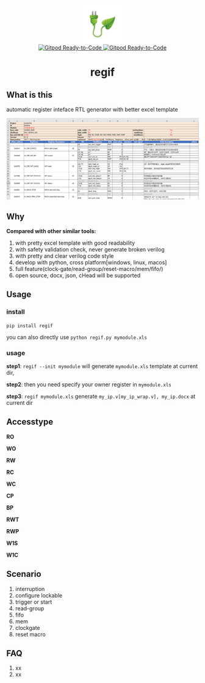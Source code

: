 <div align="center">
  <a href="https://github.com/jijingg/regif/">
    <img src="https://github.com/jijingg/regif/blob/dev/img/regif-ico.png" height="100">
  </a><br>
  <a href="https://gitpod.io/#https://github.com/jijingg/regif">
    <img src="https://img.shields.io/badge/Gitpod-Ready--to--Code-blue?logo=gitpod&style=flat-square" height="20" alt="Gitpod Ready-to-Code">
  </a>
  <a href="https://github.com/jijingg/regif/issues">
    <img src="https://img.shields.io/badge/issue_tracking-github-blue.svg" height="20" alt="Gitpod Ready-to-Code">
  </a>
  <h1>regif</h1>
</div>

## What is this

automatic register inteface RTL generator with better excel template

![regif](img/regif.png)

## Why

**Compared with other similar tools:**

1. with pretty excel template with good readability 
2. with safety validation check, never generate broken verilog 
3. with pretty and clear verilog code style
4. develop with python, cross platform[windows, linux, macos]
5. full feature(clock-gate/read-group/reset-macro/mem/fifo/)
6. open source, docx, json, cHead will be supported

## Usage

### install

`pip install regif`

you can also directly use `python regif.py mymodule.xls`

### usage

**step1**: `regif --init mymodule` will generate  `mymodule.xls` template at current dir, 

**step2**: then you need specify your owner register in `mymodule.xls`

**step3**: `regif mymodule.xls` generate `my_ip.v[my_ip_wrap.v], my_ip.docx` at current dir 

## Accesstype

**RO**

**WO**

**RW**

**RC**

**WC**

**CP**

**BP**

**RWT**

**RWP**

**W1S**

**W1C**

## Scenario

1. interruption
2. configure lockable 
3. trigger or start 
4. read-group 
5. fifo
6. mem
7. clockgate 
8. reset macro 

## FAQ

1. xx
2. xx
